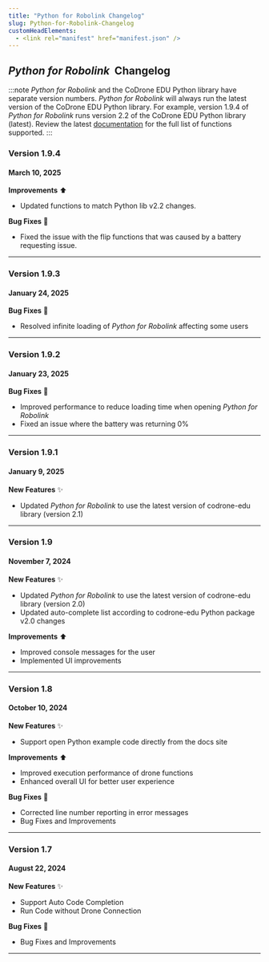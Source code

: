 ```yaml
---
title: "Python for Robolink Changelog"
slug: Python-for-Robolink-Changelog
customHeadElements:
  - <link rel="manifest" href="manifest.json" />
---
```



## *Python for Robolink*&nbsp; Changelog

:::note
*Python for Robolink* and the CoDrone EDU Python library have separate version numbers. *Python for Robolink* will always run the latest version of the CoDrone EDU Python library. For example, version 1.9.4 of *Python for Robolink* runs version 2.2 of the CoDrone EDU Python library (latest). Review the latest [documentation](page4.md) for the full list of functions supported.
:::

### Version 1.9.4
#### March 10, 2025
**Improvements** :arrow_up:
- Updated functions to match Python lib v2.2 changes.

**Bug Fixes** :bug:
- Fixed the issue with the flip functions that was caused by a battery requesting issue.

<hr/>

### Version 1.9.3
#### January 24, 2025
**Bug Fixes** :bug:
- Resolved infinite loading of *Python for Robolink* affecting some users

<hr/>

### Version 1.9.2
#### January 23, 2025
**Bug Fixes** :bug:
- Improved performance to reduce loading time when opening *Python for Robolink*
- Fixed an issue where the battery was returning 0%

<hr/>

### Version 1.9.1
#### January 9, 2025
**New Features** :sparkles:<br/>
- Updated *Python for Robolink* to use the latest version of codrone-edu library (version 2.1)

<hr/>

### Version 1.9
#### November 7, 2024
**New Features** :sparkles:
- Updated *Python for Robolink* to use the latest version of codrone-edu library (version 2.0)
- Updated auto-complete list according to codrone-edu Python package v2.0 changes

**Improvements** :arrow_up:
- Improved console messages for the user
- Implemented UI improvements

<hr/>

### Version 1.8
#### October 10, 2024
**New Features** :sparkles:
- Support open Python example code directly from the docs site

**Improvements** :arrow_up:
- Improved execution performance of drone functions
- Enhanced overall UI for better user experience

**Bug Fixes** :bug:
- Corrected line number reporting in error messages
- Bug Fixes and Improvements

<hr/>

### Version 1.7
#### August 22, 2024
**New Features** :sparkles:
- Support Auto Code Completion
- Run Code without Drone Connection

**Bug Fixes** :bug:
- Bug Fixes and Improvements

<hr/>